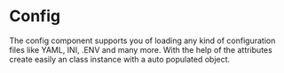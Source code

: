 # Config
The config component supports you of loading any kind of configuration files like YAML, INI, .ENV and many more. With the help of the attributes create easily an class instance with a auto populated object.
